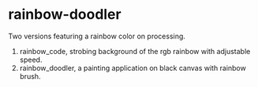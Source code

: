 # rainbow-doodler
Two versions featuring a rainbow color on processing.

1. rainbow_code, strobing background of the rgb rainbow with adjustable speed.
2. rainbow_doodler, a painting application on black canvas with rainbow brush.
